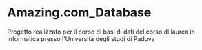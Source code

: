 # Amazing.com_Database
Progetto realizzato per il corso di basi di dati del corso di laurea in informatica presso l'Università degli studi di Padova
